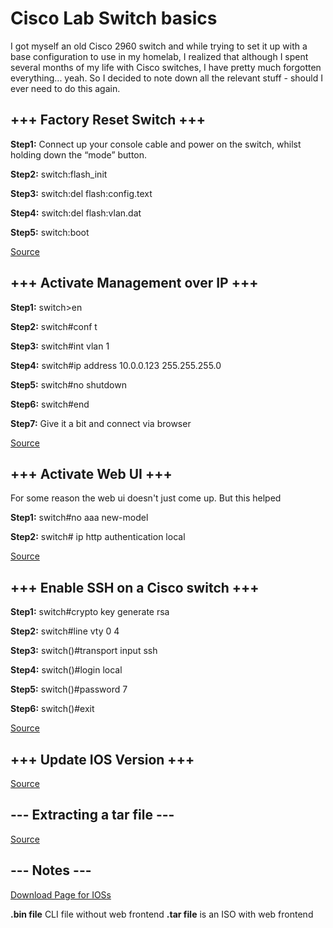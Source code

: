 # Cisco Lab Switch basics

I got myself an old Cisco 2960 switch and while trying to set it up with a base configuration to use in my homelab, I realized that although I spent several months of my life with Cisco switches, I have pretty much forgotten everything... yeah. So I decided to note down all the relevant stuff - should I ever need to do this again.

## +++ Factory Reset Switch +++

**Step1:** Connect up your console cable and power on the switch, whilst holding down the “mode” button.

**Step2:** switch:flash_init

**Step3:** switch:del flash:config.text

**Step4:** switch:del flash:vlan.dat

**Step5:** switch:boot

[Source](http://notthenetwork.me/blog/2013/05/28/reset-a-cisco-2960-switch-to-factory-default-settings/)

## +++ Activate Management over IP +++

**Step1:** switch>en

**Step2:** switch#conf t

**Step3:** switch#int vlan 1

**Step4:** switch#ip address 10.0.0.123 255.255.255.0

**Step5:** switch#no shutdown

**Step6:** switch#end

**Step7:** Give it a bit and connect via browser

[Source](https://www.dummies.com/programming/networking/cisco/cisco-networking-switch-management-interface-configuration/)

## +++ Activate Web UI +++

For some reason the web ui doesn't just come up. But this helped

**Step1:** switch#no aaa new-model

**Step2:** switch# ip http authentication local

[Source](https://community.cisco.com/t5/switching/3850-webui-will-not-log-in/td-p/3015188)

## +++ Enable SSH on a Cisco switch +++

**Step1:** switch#crypto key generate rsa

**Step2:** switch#line vty 0 4

**Step3:** switch()#transport input ssh

**Step4:** switch()#login local

**Step5:** switch()#password 7

**Step6:** switch()#exit

[Source](https://www.thegeekstuff.com/2013/08/enable-ssh-cisco/)

## +++ Update IOS Version +++

[Source](https://www.thegeekstuff.com/2011/06/upgrade-cisco-ios-image/)

## --- Extracting a tar file ---

[Source](https://www.cisco.com/c/en/us/td/docs/switches/lan/catalyst2960/software/release/12-2_58_se/configuration/guide/2960scg/swiosfs.html)

## --- Notes ---

[Download Page for IOSs](https://software.cisco.com/download/home/279963472/type/280805680/release/15.0.2-SE11)

**.bin file** CLI file without web frontend
**.tar file** is an ISO with web frontend
